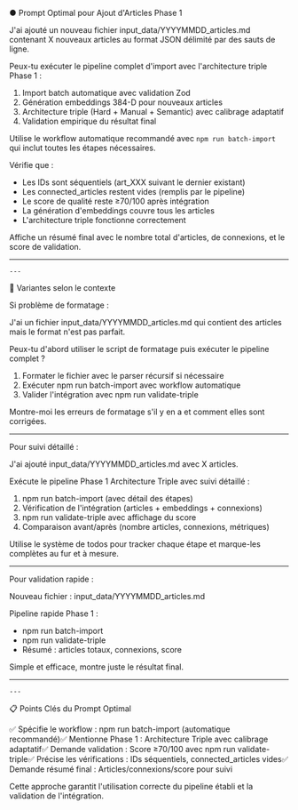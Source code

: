
● Prompt Optimal pour Ajout d'Articles Phase 1

  J'ai ajouté un nouveau fichier input_data/YYYYMMDD_articles.md contenant X nouveaux articles au format JSON délimité par des sauts
  de ligne.

  Peux-tu exécuter le pipeline complet d'import avec l'architecture triple Phase 1 :

  1. Import batch automatique avec validation Zod
  2. Génération embeddings 384-D pour nouveaux articles
  3. Architecture triple (Hard + Manual + Semantic) avec calibrage adaptatif
  4. Validation empirique du résultat final

  Utilise le workflow automatique recommandé avec `npm run batch-import` qui inclut toutes les étapes nécessaires.

  Vérifie que :
  - Les IDs sont séquentiels (art_XXX suivant le dernier existant)
  - Les connected_articles restent vides (remplis par le pipeline)
  - Le score de qualité reste ≥70/100 après intégration
  - La génération d'embeddings couvre tous les articles
  - L'architecture triple fonctionne correctement

  Affiche un résumé final avec le nombre total d'articles, de connexions, et le score de validation.

  ---
    ---


  🎯 Variantes selon le contexte


  Si problème de formatage :

  J'ai un fichier input_data/YYYYMMDD_articles.md qui contient des articles mais le format n'est pas parfait.

  Peux-tu d'abord utiliser le script de formatage puis exécuter le pipeline complet ?

  1. Formater le fichier avec le parser récursif si nécessaire
  2. Exécuter npm run batch-import avec workflow automatique
  3. Valider l'intégration avec npm run validate-triple

  Montre-moi les erreurs de formatage s'il y en a et comment elles sont corrigées.

  ---


  Pour suivi détaillé :

  J'ai ajouté input_data/YYYYMMDD_articles.md avec X articles.

  Exécute le pipeline Phase 1 Architecture Triple avec suivi détaillé :

  1. npm run batch-import (avec détail des étapes)
  2. Vérification de l'intégration (articles + embeddings + connexions)
  3. npm run validate-triple avec affichage du score
  4. Comparaison avant/après (nombre articles, connexions, métriques)

  Utilise le système de todos pour tracker chaque étape et marque-les complètes au fur et à mesure.

 ---


  Pour validation rapide :

  Nouveau fichier : input_data/YYYYMMDD_articles.md

  Pipeline rapide Phase 1 :
  - npm run batch-import
  - npm run validate-triple
  - Résumé : articles totaux, connexions, score

  Simple et efficace, montre juste le résultat final.
 
 ---
    ---

  📋 Points Clés du Prompt Optimal

  ✅ Spécifie le workflow : npm run batch-import (automatique recommandé)✅ Mentionne Phase 1 : Architecture Triple avec calibrage        
  adaptatif✅ Demande validation : Score ≥70/100 avec npm run validate-triple✅ Précise les vérifications : IDs séquentiels,
  connected_articles vides✅ Demande résumé final : Articles/connexions/score pour suivi

  Cette approche garantit l'utilisation correcte du pipeline établi et la validation de l'intégration.